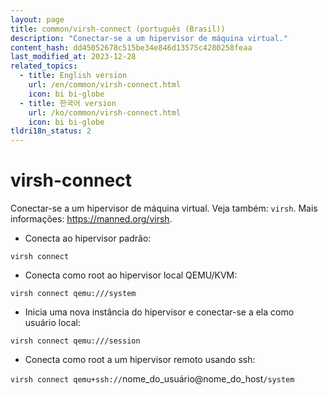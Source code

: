 ```yaml
---
layout: page
title: common/virsh-connect (português (Brasil))
description: "Conectar-se a um hipervisor de máquina virtual."
content_hash: dd45052678c515be34e846d13575c4280258feaa
last_modified_at: 2023-12-28
related_topics:
  - title: English version
    url: /en/common/virsh-connect.html
    icon: bi bi-globe
  - title: 한국어 version
    url: /ko/common/virsh-connect.html
    icon: bi bi-globe
tldri18n_status: 2
---
```

# virsh-connect

Conectar-se a um hipervisor de máquina virtual.
Veja também: `virsh`.
Mais informações: <https://manned.org/virsh>.

- Conecta ao hipervisor padrão:

`virsh connect`

- Conecta como root ao hipervisor local QEMU/KVM:

`virsh connect qemu:///system`

- Inicia uma nova instância do hipervisor e conectar-se a ela como usuário local:

`virsh connect qemu:///session`

- Conecta como root a um hipervisor remoto usando ssh:

`virsh connect qemu+ssh://`<span class="tldr-var badge badge-pill bg-dark-lm bg-white-dm text-white-lm text-dark-dm font-weight-bold">nome_do_usuário@nome_do_host</span>`/system`
